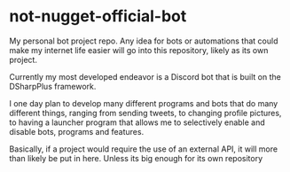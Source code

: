 # not-nugget-official-bot
 My personal bot project repo. Any idea for bots or automations that could make my internet life easier will go into this repository, likely as its own project.
 
 Currently my most developed endeavor is a Discord bot that is built on the DSharpPlus framework.
 
 I one day plan to develop many different programs and bots that do many different things, ranging from sending tweets, to changing profile pictures, to having a launcher program that allows me to selectively enable and disable bots, programs and features. 
 
 Basically, if a project would require the use of an external API, it will more than likely be put in here. Unless its big enough for its own repository
